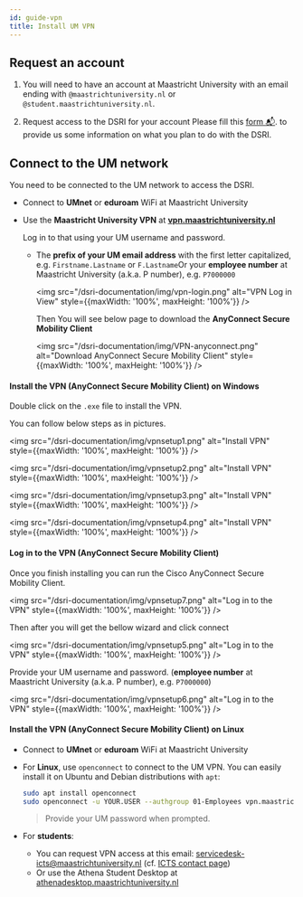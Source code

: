 ```yaml
---
id: guide-vpn
title: Install UM VPN
---
```


## Request an account

1. You will need to have an account at Maastricht University with an email ending with `@maastrichtuniversity.nl` or `@student.maastrichtuniversity.nl`.

2. Request access to the DSRI for your account Please fill this [form 📬](https://forms.gle/RorkVaNvZsBKerD58). to provide us some information on what you plan to do with the DSRI.


## Connect to the UM network

You need to be connected to the UM network to access the DSRI.

* Connect to **UMnet** or **eduroam** WiFi at Maastricht University

* Use the **Maastricht University VPN** at **[vpn.maastrichtuniversity.nl](https://vpn.maastrichtuniversity.nl/)**

  Log in to that using your UM username and password.

  * The **prefix of your UM email address** with the first letter capitalized, e.g. `Firstname.Lastname` or `F.Lastname`Or your **employee number** at Maastricht University (a.k.a. P number), e.g. `P7000000`

    <img src="/dsri-documentation/img/vpn-login.png" alt="VPN Log in View" style={{maxWidth: '100%', maxHeight: '100%'}} />

    Then You will see below page to download the **AnyConnect Secure Mobility Client**

    <img src="/dsri-documentation/img/VPN-anyconnect.png" alt="Download AnyConnect Secure Mobility Client" style={{maxWidth: '100%', maxHeight: '100%'}} />

#### Install the VPN (AnyConnect Secure Mobility Client) on Windows

Double click on the `.exe` file to install the VPN.

You can follow below steps as in pictures.

<img src="/dsri-documentation/img/vpnsetup1.png" alt="Install VPN" style={{maxWidth: '100%', maxHeight: '100%'}} />

<img src="/dsri-documentation/img/vpnsetup2.png" alt="Install VPN" style={{maxWidth: '100%', maxHeight: '100%'}} />

<img src="/dsri-documentation/img/vpnsetup3.png" alt="Install VPN" style={{maxWidth: '100%', maxHeight: '100%'}} />

<img src="/dsri-documentation/img/vpnsetup4.png" alt="Install VPN" style={{maxWidth: '100%', maxHeight: '100%'}} />

#### Log in to the VPN (AnyConnect Secure Mobility Client)

Once you finish installing you can run the Cisco AnyConnect Secure Mobility Client. 

<img src="/dsri-documentation/img/vpnsetup7.png" alt="Log in to the VPN" style={{maxWidth: '100%', maxHeight: '100%'}} />

Then after you will get the bellow wizard and click connect

<img src="/dsri-documentation/img/vpnsetup5.png" alt="Log in to the VPN" style={{maxWidth: '100%', maxHeight: '100%'}} />

Provide your UM username and password. (**employee number** at Maastricht University (a.k.a. P number), e.g. `P7000000`)

<img src="/dsri-documentation/img/vpnsetup6.png" alt="Log in to the VPN" style={{maxWidth: '100%', maxHeight: '100%'}} />



#### Install the VPN (AnyConnect Secure Mobility Client) on Linux

* Connect to **UMnet** or **eduroam** WiFi at Maastricht University

* For **Linux**, use `openconnect` to connect to the UM VPN. You can easily install it on Ubuntu and Debian distributions with `apt`:

  ```bash
  sudo apt install openconnect
  sudo openconnect -u YOUR.USER --authgroup 01-Employees vpn.maastrichtuniversity.nl
  ```

  > Provide your UM password when prompted.

* For **students**:
  * You can request VPN access at this email: [servicedesk-icts@maastrichtuniversity.nl](mailto:servicedesk-icts@maastrichtuniversity.nl) (cf. [ICTS contact page](https://www.maastrichtuniversity.nl/support/ict-facilities))
  * Or use the Athena Student Desktop at [athenadesktop.maastrichtuniversity.nl](https://athenadesktop.maastrichtuniversity.nl)

